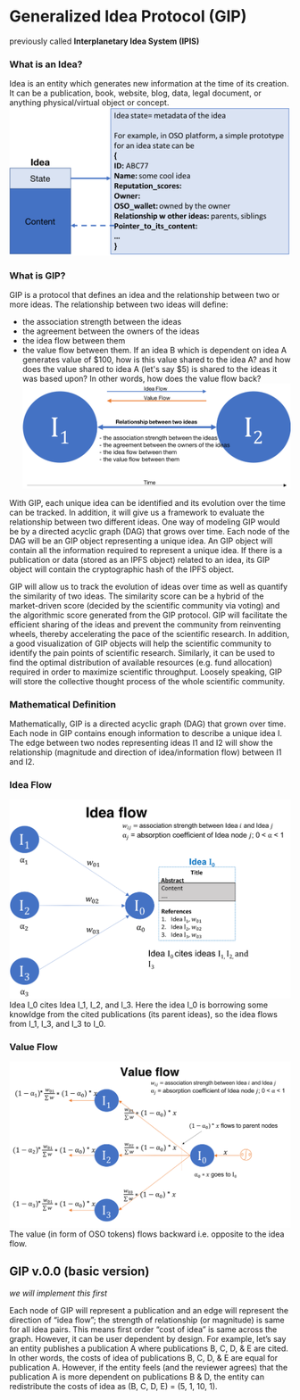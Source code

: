 # Generalized Idea Protocol (GIP) 
previously called **Interplanetary Idea System (IPIS)**

### What is an Idea?
Idea is an entity which generates new information at the time of its creation. It can be a publication, book, website, blog, data, legal document, or anything physical/virtual object or concept.
![Idea](idea.png)

### What is GIP?
GIP is a protocol that defines an idea and the relationship between two or more ideas. The relationship between two ideas will define:
- the association strength between the ideas
- the agreement between the owners of the ideas 
- the idea flow between them
- the value flow between them. If an idea B which is dependent on idea A generates value of $100, how is this value shared to the idea A? and how does the value shared to idea A (let's say $5) is shared to the ideas it was based upon? In other words, how does the value flow back?
![Relationship Between Two Ideas](relationship_ideas.png)


With GIP, each unique idea can be identified and its evolution over the time can be tracked. In addition, it will give us a framework to evaluate the relationship between two different ideas. One way of modeling GIP would be by a directed acyclic graph (DAG) that grows over time. Each node of the DAG will be an GIP object representing a unique idea.  An GIP object will contain all the information required to represent a unique idea. If there is a publication or data (stored as an IPFS object) related to an idea, its GIP object will contain the cryptographic hash of the IPFS object. 

GIP will allow us to track the evolution of ideas over time as well as quantify the similarity of two ideas. The similarity score can be a hybrid of the market-driven score (decided by the scientific community via voting) and the algorithmic score generated from the GIP protocol. GIP will facilitate the efficient sharing of the ideas and prevent the community from reinventing wheels, thereby accelerating the pace of the scientific research. In addition, a good visualization of GIP objects will help the scientific community to identify the pain points of scientific research. Similarly, it can be used to find the optimal distribution of available resources (e.g. fund allocation) required in order to maximize scientific throughput. Loosely speaking, GIP will store the collective thought process of the whole scientific community.

### Mathematical Definition
Mathematically, GIP is a directed acyclic graph (DAG) that grown over time. Each node in GIP contains enough information to describe a unique idea I. The edge between two nodes representing ideas I1 and I2 will show the relationship (magnitude and direction of idea/information flow) between I1 and I2.

### Idea Flow
![Idea Flow](Idea_flow.png)
Idea I_0 cites Idea I_1, I_2, and I_3. Here the idea I_0 is borrowing some knowldge from the cited publications (its parent ideas), so the idea flows from I_1, I_3, and I_3 to I_0.

### Value Flow
![Value Flow](Value_flow.png)
The value (in form of OSO tokens) flows backward i.e. opposite to the idea flow.

## GIP v.0.0 (basic version)
*we will implement this first*

Each node of GIP will represent a publication and an edge will represent the direction of “idea flow”; the strength of relationship (or magnitude) is same for all idea pairs. This means first order “cost of idea” is same across the graph. However, it can be user dependent by design. For example, let’s say an entity publishes a publication A where publications B, C, D, & E are cited. In other words, the costs of idea of publications B, C, D, & E are equal for publication A. However, if the entity feels (and the reviewer agrees) that the publication A is more dependent on publications B & D, the entity can redistribute the costs of idea as (B, C, D, E) = (5, 1, 10, 1).

